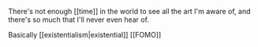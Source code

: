 There's not enough [[time]] in the world to see all the art I'm aware of, and there's so much that I'll never even hear of.

Basically [[existentialism|existential]] [[FOMO]]
